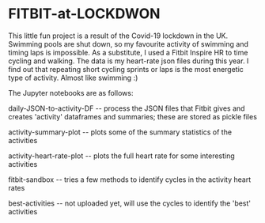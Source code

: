 # FITBIT-at-LOCKDWON
This little fun project is a result of the Covid-19 lockdown in the UK. 
Swimming pools are shut down, so my favourite activity of swimming and timing laps is impossible. 
As a substitute, I used a Fitbit Inspire HR to time cycling and walking.
The data is my heart-rate json files during this year. I find out that repeating short 
cycling sprints or laps is the most energetic type of activity. Almost like swimming :) 

The Jupyter notebooks are as follows:

daily-JSON-to-activity-DF  -- process the JSON files that Fitbit gives and creates 'activity' dataframes and summaries; these are stored as pickle files

activity-summary-plot -- plots some of the summary statistics of the activities

activity-heart-rate-plot -- plots the full heart rate for some interesting activities

fitbit-sandbox -- tries a few methods to identify cycles in the activity heart rates

best-activities -- not uploaded yet, will use the cycles to identify the 'best' activities



